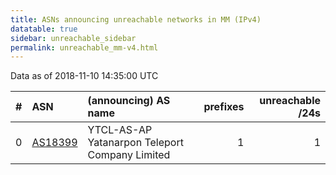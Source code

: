 ```yaml
---
title: ASNs announcing unreachable networks in MM (IPv4)
datatable: true
sidebar: unreachable_sidebar
permalink: unreachable_mm-v4.html
---
```


Data as of 2018-11-10 14:35:00 UTC


<div class="datatable-begin"></div>

|   # | ASN                                    | (announcing) AS name                           |   prefixes |   unreachable /24s |
|----:|:---------------------------------------|:-----------------------------------------------|-----------:|-------------------:|
|   0 | [AS18399](unreachable_AS18399-v4.html) | YTCL-AS-AP Yatanarpon Teleport Company Limited |          1 |                  1 |

<div class="datatable-end"></div>